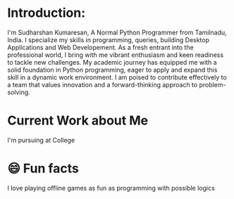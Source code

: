 # Introduction:
I'm Sudharshan Kumaresan, A Normal Python Programmer from Tamilnadu, India.
I specialize my skills in programming, queries, building Desktop Applications and Web Developement.
As a fresh entrant into the professional world, I bring with me vibrant enthusiasm and keen readiness to tackle new challenges.
My academic journey has equipped me with a solid foundation in Python programming, eager to apply and expand this skill in a dynamic work environment.
I am poised to contribute effectively to a team that values innovation and a forward-thinking approach to problem-solving.

# Current Work about Me
I'm pursuing at College

# 😄 Fun facts
I love playing offline games as fun as programming with possible logics
